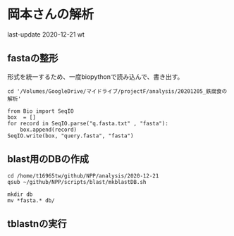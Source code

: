 # 岡本さんの解析

last-update 2020-12-21
wt

## fastaの整形

形式を統一するため、一度biopythonで読み込んで、書き出す。

```
cd '/Volumes/GoogleDrive/マイドライブ/projectF/analysis/20201205_鉄腐食の解析'

from Bio import SeqIO
box  = []
for record in SeqIO.parse("q.fasta.txt" , "fasta"):
    box.append(record)
SeqIO.write(box, "query.fasta", "fasta")
```

## blast用のDBの作成

```
cd /home/t16965tw/github/NPP/analysis/2020-12-21
qsub ~/github/NPP/scripts/blast/mkblastDB.sh

mkdir db
mv *fasta.* db/
```


## tblastnの実行

```

```
